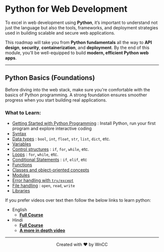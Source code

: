 # Python for Web Development  

To excel in web development using **Python**, it’s important to understand not just the language but also the tools, frameworks, and deployment strategies used in building scalable and secure web applications.

This roadmap will take you from **Python fundamentals** all the way to **API design**, **security**, **containerization**, and **deployment**. By the end of this module, you’ll be well-equipped to build **modern, efficient Python web apps**.

---

## Python Basics (Foundations)

Before diving into the web stack, make sure you're comfortable with the basics of Python programming. A strong foundation ensures smoother progress when you start building real applications.

### What to Learn:

- [Getting Started with Python Programming](https://www.geeksforgeeks.org/python/getting-started-with-python-programming/) : Install Python, run your first program and explore interactive coding
- [Syntax](https://www.geeksforgeeks.org/python/python-syntax/) 
- [Data types](https://www.geeksforgeeks.org/python/python-data-types/) : `bool`, `int`, `float`, `str`, `list`, `dict`, etc.
- [Variables](https://www.geeksforgeeks.org/python-variables/) 
- [Control structures](https://www.geeksforgeeks.org/loops-and-control-statements-continue-break-and-pass-in-python/) : `if`, `for`, `while`, etc.
- [Loops](https://www.geeksforgeeks.org/python/loops-in-python/) : `for`, `while`, etc.
- [Conditional Statements](https://www.geeksforgeeks.org/python/conditional-statements-in-python/) : `if`, `elif`, etc
- [Functions](https://www.geeksforgeeks.org/python/python-functions/) 
- [Classes and object-oriented concepts](https://www.geeksforgeeks.org/python/python-classes-and-objects/) 
- [Modules](https://www.geeksforgeeks.org/python/python-modules/) 
- [Error handling with `try/except`](https://www.geeksforgeeks.org/python-exception-handling/) 
- [File handling](https://www.geeksforgeeks.org/python/file-handling-python/) : `open`, `read`, `write`
- [Libraries](https://www.geeksforgeeks.org/libraries-in-python/) 

If you prefer videos over text then follow the below links to learn python:
- English
  -   [**Full Course**](https://www.youtube.com/watch?v=b093aqAZiPU&t=1974s)
- Hindi
  -   [**Full Course**](https://www.youtube.com/watch?v=kqtD5dpn9C8)
  -   [**A more in depth video**](https://www.youtube.com/watch?v=rfscVS0vtbw)
---
<p align="center">Created with ❤️ by WnCC</p>
